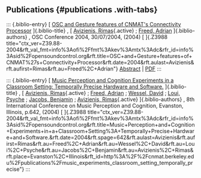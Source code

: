 ## Publications {#publications .with-tabs}

::: {.biblio-entry}
[ [OSC and Gesture features of CNMAT\'s Connectivity
Processor](publication/osc-and-gesture-features-cnmats-connectivity-processor)
]{.biblio-title} , [ [Avizienis,
Rimas](publications/author/Avizienis){.active} ; [Freed,
Adrian](publications/author/Freed) ]{.biblio-authors} , OSC Conference
2004, 30/07/2004, (2004) [ ]{.Z3988
title="ctx_ver=Z39.88-2004&rft_val_fmt=info%3Aofi%2Ffmt%3Akev%3Amtx%3Adc&rfr_id=info%3Asid%2Fopensoundcontrol.org&rft.title=OSC+and+Gesture+features+of+CNMAT%27s+Connectivity+Processor&rft.date=2004&rft.aulast=Avizienis&rft.aufirst=Rimas&rft.au=Freed%2C+Adrian"}
[Abstract](publication/osc-and-gesture-features-cnmats-connectivity-processor)
\| [PDF](files/OSC2004-RimasBox.pdf)
:::

::: {.biblio-entry}
[ [Music Perception and Cognition Experiments in a Classroom Setting:
Temporally Precise Hardware and
Software.](publications/music_experiments_classroom_setting_temporally_precise)
]{.biblio-title} , [ [Avizienis,
Rimas](publications/author/Avizienis){.active} ; [Freed,
Adrian](publications/author/Freed) ; [Wessel,
David](publications/author/Wessel) ; [Loui,
Psyche](publications/author/Loui) ; [Jacobs,
Benjamin](publications/author/Jacobs) ; [Avizienis,
Rimas](publications/author/Avizienis){.active} ]{.biblio-authors} , 8th
International Conference on Music Perception and Cognition, Evanston,
Illinois, p.642, (2004) [ ]{.Z3988
title="ctx_ver=Z39.88-2004&rft_val_fmt=info%3Aofi%2Ffmt%3Akev%3Amtx%3Adc&rfr_id=info%3Asid%2Fopensoundcontrol.org&rft.title=Music+Perception+and+Cognition+Experiments+in+a+Classroom+Setting%3A+Temporally+Precise+Hardware+and+Software.&rft.date=2004&rft.spage=642&rft.aulast=Avizienis&rft.aufirst=Rimas&rft.au=Freed%2C+Adrian&rft.au=Wessel%2C+David&rft.au=Loui%2C+Psyche&rft.au=Jacobs%2C+Benjamin&rft.au=Avizienis%2C+Rimas&rft.place=Evanston%2C+Illinois&rft_id=http%3A%2F%2Fcnmat.berkeley.edu%2Fpublications%2Fmusic_experiments_classroom_setting_temporally_precise"}
:::
